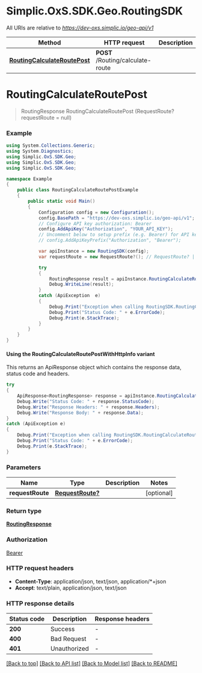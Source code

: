# Simplic.OxS.SDK.Geo.RoutingSDK

All URIs are relative to *https://dev-oxs.simplic.io/geo-api/v1*

| Method | HTTP request | Description |
|--------|--------------|-------------|
| [**RoutingCalculateRoutePost**](RoutingSDK.md#routingcalculateroutepost) | **POST** /Routing/calculate-route |  |

<a id="routingcalculateroutepost"></a>
# **RoutingCalculateRoutePost**
> RoutingResponse RoutingCalculateRoutePost (RequestRoute? requestRoute = null)



### Example
```csharp
using System.Collections.Generic;
using System.Diagnostics;
using Simplic.OxS.SDK.Geo;
using Simplic.OxS.SDK.Geo;
using Simplic.OxS.SDK.Geo;

namespace Example
{
    public class RoutingCalculateRoutePostExample
    {
        public static void Main()
        {
            Configuration config = new Configuration();
            config.BasePath = "https://dev-oxs.simplic.io/geo-api/v1";
            // Configure API key authorization: Bearer
            config.AddApiKey("Authorization", "YOUR_API_KEY");
            // Uncomment below to setup prefix (e.g. Bearer) for API key, if needed
            // config.AddApiKeyPrefix("Authorization", "Bearer");

            var apiInstance = new RoutingSDK(config);
            var requestRoute = new RequestRoute?(); // RequestRoute? |  (optional) 

            try
            {
                RoutingResponse result = apiInstance.RoutingCalculateRoutePost(requestRoute);
                Debug.WriteLine(result);
            }
            catch (ApiException  e)
            {
                Debug.Print("Exception when calling RoutingSDK.RoutingCalculateRoutePost: " + e.Message);
                Debug.Print("Status Code: " + e.ErrorCode);
                Debug.Print(e.StackTrace);
            }
        }
    }
}
```

#### Using the RoutingCalculateRoutePostWithHttpInfo variant
This returns an ApiResponse object which contains the response data, status code and headers.

```csharp
try
{
    ApiResponse<RoutingResponse> response = apiInstance.RoutingCalculateRoutePostWithHttpInfo(requestRoute);
    Debug.Write("Status Code: " + response.StatusCode);
    Debug.Write("Response Headers: " + response.Headers);
    Debug.Write("Response Body: " + response.Data);
}
catch (ApiException e)
{
    Debug.Print("Exception when calling RoutingSDK.RoutingCalculateRoutePostWithHttpInfo: " + e.Message);
    Debug.Print("Status Code: " + e.ErrorCode);
    Debug.Print(e.StackTrace);
}
```

### Parameters

| Name | Type | Description | Notes |
|------|------|-------------|-------|
| **requestRoute** | [**RequestRoute?**](RequestRoute?.md) |  | [optional]  |

### Return type

[**RoutingResponse**](RoutingResponse.md)

### Authorization

[Bearer](../README.md#Bearer)

### HTTP request headers

 - **Content-Type**: application/json, text/json, application/*+json
 - **Accept**: text/plain, application/json, text/json


### HTTP response details
| Status code | Description | Response headers |
|-------------|-------------|------------------|
| **200** | Success |  -  |
| **400** | Bad Request |  -  |
| **401** | Unauthorized |  -  |

[[Back to top]](#) [[Back to API list]](../README.md#documentation-for-api-endpoints) [[Back to Model list]](../README.md#documentation-for-models) [[Back to README]](../README.md)

